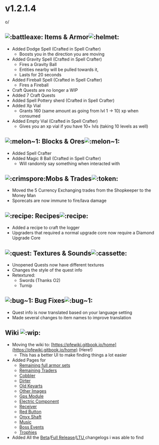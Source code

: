 # v1.2.1.4

o/

## ![:battleaxe:](https://cdn.discordapp.com/emojis/1256321695808098417.webp?size=56\&quality=lossless) **Items & Armor**![:helmet:](https://cdn.discordapp.com/emojis/1256357335530471548.webp?size=56\&quality=lossless)

* Added Dodge Spell (Crafted in Spell Crafter)
  * Boosts you in the direction you are moving
* Added Gravity Spell (Crafted in Spell Crafter)
  * Fires a Gravity Ball
  * Entities nearby will be pulled towards it,
  * Lasts for 20 seconds
* Added Fireball Spell (Crafted in Spell Crafter)
  * Fires a Fireball
* Craft Quests are no longer a WIP
* Added 7 Craft Quests
* Added Spell Pottery sherd (Crafted in Spell Crafter)
* Added Xp Vial
  * Grants 160 (same amount as going from lvl 1 -> 10) xp when consumed
* Added Empty Vial (Crafted in Spell Crafter)
  * Gives you an xp vial if you have 10+ lvls (taking 10 levels as well)

## ![:melon\~1:](https://cdn.discordapp.com/emojis/1256350899006341221.webp?size=56\&quality=lossless) **Blocks & Ores**![:melon\~1:](https://cdn.discordapp.com/emojis/1256350899006341221.webp?size=56\&quality=lossless)

* Added Spell Crafter
* Added Magic 8 Ball (Crafted in Spell Crafter)
  * Will randomly say something when interacted with

## ![:crimspore:](https://cdn.discordapp.com/emojis/1256322040273698837.webp?size=56\&quality=lossless)**Mobs & Trades**![:token:](https://cdn.discordapp.com/emojis/1256444347256275015.webp?size=56\&quality=lossless)

* Moved the 5 Currency Exchanging trades from the Shopkeeper to the Money Man
* Sporecats are now immune to fire/lava damage

## ![:recipe:](https://cdn.discordapp.com/emojis/1256322223396880527.webp?size=56\&quality=lossless) **Recipes**![:recipe:](https://cdn.discordapp.com/emojis/1256322223396880527.webp?size=56\&quality=lossless) ﻿﻿

* Added a recipe to craft the logger
* Upgraders that required a normal upgrade core now require a Diamond Upgrade Core

## ![:quest:](https://cdn.discordapp.com/emojis/1256321092641886300.webp?size=56\&quality=lossless) **Textures & Sounds**﻿﻿![:cassette:](https://cdn.discordapp.com/emojis/1256320846692093982.webp?size=56\&quality=lossless)

* Unopened Quests now have different textures
* Changes the style of the quest info
* Retextured:
  * Swords (Thanks O2)
  * Turnip

## ![:bug\~1:](https://cdn.discordapp.com/emojis/1256350899933151273.webp?size=56\&quality=lossless) **Bug Fixes**![:bug\~1:](https://cdn.discordapp.com/emojis/1256350899933151273.webp?size=56\&quality=lossless)

* Quest info is now translated based on your language setting
* Made several changes to item names to improve translation

## **Wiki** ![:wip:](https://cdn.discordapp.com/emojis/1256321305918050466.webp?size=56\&quality=lossless)

* Moving the wiki to: [https://pfewiki.gitbook.io/home](https://pfewiki.gitbook.io/home) (Here!)
  * This has a better UI to make finding things a lot easier
* Added Pages for
  * [Remaining full armor sets](../../armor/)
  * [Remaining Traders](../../mobs/traders/)
  * [Cobbler](../../blocks/automation/cobbler.md)
  * [Dirter](../../blocks/automation/dirter.md)
  * [Old Keyarts ](../../misc-other-info/keyarts.md)
  * [Other Images](../../misc-other-info/other-images.md)
  * [Gps Module](../../items/crafting-components/gps-module.md)
  * [Electric Component](../../items/crafting-components/electric-component.md)
  * [Receiver](../../items/crafting-components/receiver.md)
  * [Red Button](../../items/crafting-components/red-button.md)
  * [Onyx Shaft](../../items/sticks/onyx-shaft.md)
  * [Music](../../misc-other-info/music-sound-effects/music/)
  * [Boss Events](../../mobs/bosses/boss-events.md)
  * [Trophies](../../blocks/trophies/)
* Added All the [Beta](./)/[Full Release](../full-releases/)/[LTU ](../holiday-and-event-updates/)changelogs i was able to find
